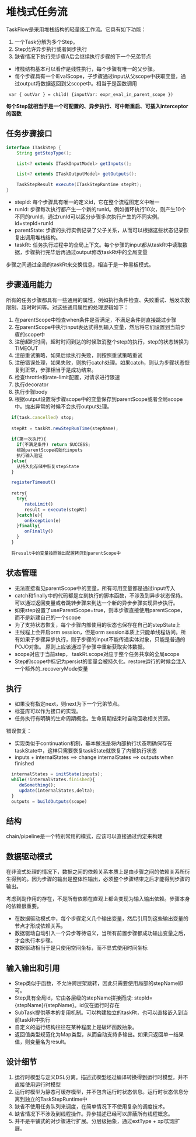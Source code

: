 # 堆栈式任务流

TaskFlow是采用堆栈结构的轻量级工作流。它具有如下功能：

1. 一个Task分解为多个Step。
2. Step允许异步执行或者同步执行
3. 缺省情况下执行完步骤A后会继续执行步骤的下一个兄弟节点

* 堆栈结构基本可以看作是线性执行，每个步骤有唯一的父步骤。
* 每个步骤具有一个IEvalScope，子步骤通过input从父scope中获取变量，通过output将数据返回到父scope中。相当于是函数调用

````
 var { outVar } = child( {inputVar: expr_eval_in_parent_scope }) 
````

**每个Step就相当于是一个可配置的、异步执行、可中断重启、可插入interceptor的函数**


## 任务步骤接口

````java 
interface ITaskStep {
    String getStepType();

    List<? extends ITaskInputModel> getInputs();

    List<? extends ITaskOutputModel> getOutputs();

    TaskStepResult execute(ITaskStepRuntime stepRt);
} 
````

* stepId: 每个步骤具有唯一的定义id，它在整个流程图定义中唯一
* runId: 步骤每次执行都产生一个新的runId。例如循环执行10次，则产生10个不同的runId，通过runId可以区分步骤多次执行产生的不同实例。id=stepId+runId
* parentState: 步骤的执行实例记录了父子关系，从而可以根据这些状态记录恢复出调用堆栈结构。
* taskRt: 任务执行过程中的全局上下文。每个步骤的input都从taskRt中读取数据，步骤执行完毕后再通过output修改taskRt中的全局变量

步骤之间通过全局的taskRt来交换信息，相当于是一种黑板模式。

## 步骤通用能力

所有的任务步骤都具有一些通用的属性，例如执行条件检查、失败重试、触发次数限制、超时时间等。对这些通用属性的处理逻辑如下：

1. 在parentScope中检查when条件是否满足，不满足条件则直接跳过步骤
2. 在parentScope中执行input表达式得到输入变量，然后将它们设置到当前步骤的scope中 
3. 注册超时时间，超时时间到达的时候取消整个step的执行，step的状态转换为TIMEOUT
4. 注册重试策略，如果后续执行失败，则按照重试策略重试
5. 注册错误处理，如果失败，则执行catch处理。如果catch，则认为步骤状态恢复到正常，步骤相当于是成功结束。
6. 检查throttle和rate-limit配置，对请求进行限速
7. 执行decorator
8. 执行步骤body 
9. 根据output设置将步骤scope中的变量保存到parentScope或者全局scope中。抛出异常的时候不会执行output处理。

````javascript
  if(task.cancelled) stop;
  
  stepRt = taskRt.newStepRunTime(stepName);
  
  if(第一次执行){
    if(不满足条件) return SUCCESS;
    根据parentScope初始化inputs
    执行输入验证
  }else{
    从持久化存储中恢复stepState
  }

  registerTimeout()
  
  retry{
    try{
       rateLimit()
       result = execute(stepRt)
    }catch(e){
       onException(e)
    }finally{
       onFinally()
    }
  }
  
  将result中的变量按照输出配置拷贝到parentScope中
````

## 状态管理

* 无法直接看见parentScope中的变量，所有可用变量都是通过input传入
* catch和finally中的代码都是立刻执行的脚本函数，不涉及到异步状态保持。可以通过返回变量或者跳转步骤来到达一个新的异步步骤实现异步执行。
* 如果step设置了useParentScope=true，则本步骤直接使用parentScope，而不是新建自己的一个scope
* 为了支持状态恢复，每个步骤内部使用的状态也保存在自己的stepState上
* 主线程上会开启orm session，但是orm session本质上只能单线程访问。所有如果子步骤异步执行，则子步骤的input不能传递实体对象，只能是普通的POJO对象。
  原则上应该通过子步骤中重新获取实体数据。
* scope对应于当前step， taskRt.scope对应于整个任务共享的全局scope
* Step的scope中标记为persist的变量会被持久化。restore运行的时候会注入一个额外的_recoveryMode变量

## 执行

* 如果没有指定next，则next为下一个兄弟节点。
* 标签库可以作为接口的实现。
* 任务执行有明确的生命周期概念。生命周期结束时自动回收相关资源。

错误恢复：

* 实现类似于continuation机制，基本做法是将内部执行状态明确保存在taskState中，这样只需要恢复taskState就恢复了内部执行状态
* inputs + internalStates ==> change internalStates ==> outputs when finished

````javascript
  internalStates = initState(inputs);
  while(!internalStates.finished){
     doSomething();
     update(internalStates,delta);
  }
  outputs = buildOutputs(scope)
````

## 结构

chain/pipeline是一个特别常用的模式，应该可以直接通过约定来构建

## 数据驱动模式

在非流式处理的情况下，数据之间的依赖关系本质上是由步骤之间的依赖关系所衍生得到的。因为步骤的输出是整体性输出，必须整个步骤结束之后才能得到步骤的输出。

考虑到副作用的存在，不是所有依赖在直观上都会变现为输入输出依赖。步骤本身的依赖很重要。

* 在数据驱动模式中，每个步骤定义几个输出变量，然后引用到这些输出变量的节点才形成依赖关系。
* 数据驱动自动引入一个异步等待语义，当所有前置步骤都成功输出变量之后，才会执行本步骤。
* 数据驱动相当于是只使用空间坐标，而不显式使用时间坐标


## 输入输出和引用

* Step类似于函数，不允许跨层架跳转，因此只需要使用局部的stepName即可。
* Step具有全局id，它由各层级的stepName拼接而成: stepId={stepName}/{stepName}。id仅在运行时存在
* SubTask提供基本的复用机制。可以构建独立的taskRt，也可以直接嵌入到当前taskRt中执行
* 自定义的运行结构往往在某种程度上是破坏函数抽象。
* 返回值类型规范化为Map类型，从而自动支持多输出。如果只返回单一结果值，则变量名为result。

## 设计细节
1. 运行时模型与定义DSL分离。描述式模型经过编译转换得到运行时模型，并不直接使用运行时模型
2. 运行时模型为静态可缓存模型，并不包含运行时状态信息。运行时状态信息分离到独立的TaskStepRuntime中
3. 缺省不使用任务队列来调度，在简单情况下不使用复杂的调度技术。
4. 缺省情况下不涉及到线程操作。异步描述已经可以屏蔽所有线程概念。
5. 并不是平铺式的对步骤进行扩展。分层级抽象，通过extType + xpl实现扩展。
